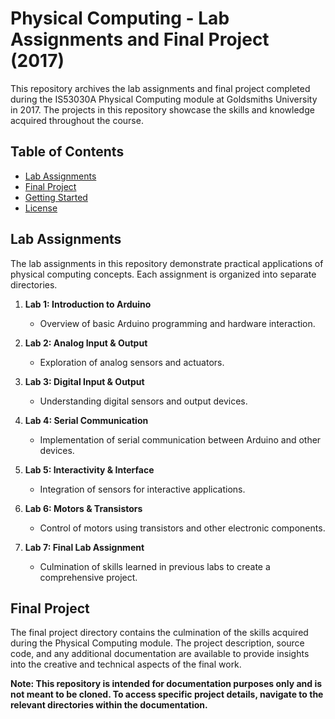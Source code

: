 # Physical Computing - Lab Assignments and Final Project (2017)

This repository archives the lab assignments and final project completed during the IS53030A Physical Computing module at Goldsmiths University in 2017. The projects in this repository showcase the skills and knowledge acquired throughout the course.

## Table of Contents

- [Lab Assignments](#lab-assignments)
- [Final Project](#final-project)
- [Getting Started](#getting-started)
- [License](#license)

## Lab Assignments

The lab assignments in this repository demonstrate practical applications of physical computing concepts. Each assignment is organized into separate directories.

1. **Lab 1: Introduction to Arduino**
   - Overview of basic Arduino programming and hardware interaction.

2. **Lab 2: Analog Input & Output**
   - Exploration of analog sensors and actuators.

3. **Lab 3: Digital Input & Output**
   - Understanding digital sensors and output devices.

4. **Lab 4: Serial Communication**
   - Implementation of serial communication between Arduino and other devices.

5. **Lab 5: Interactivity & Interface**
   - Integration of sensors for interactive applications.

6. **Lab 6: Motors & Transistors**
   - Control of motors using transistors and other electronic components.

7. **Lab 7: Final Lab Assignment**
   - Culmination of skills learned in previous labs to create a comprehensive project.

## Final Project

The final project directory contains the culmination of the skills acquired during the Physical Computing module. The project description, source code, and any additional documentation are available to provide insights into the creative and technical aspects of the final work.

**Note: This repository is intended for documentation purposes only and is not meant to be cloned. To access specific project details, navigate to the relevant directories within the documentation.**
